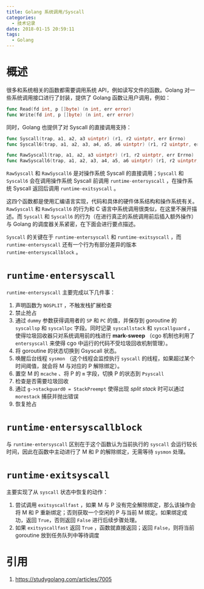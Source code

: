 ```yaml
---
title: Golang 系统调用/Syscall
categories:
  - 技术记录
date: 2018-01-15 20:59:11
tags:
  - Golang
---
```

# 概述

很多和系统相关的函数都需要调用系统 API，例如读写文件的函数。Golang 对一些系统调用接口进行了封装，提供了 Golang 函数让用户调用，例如：
```go
func Read(fd int, p []byte) (n int, err error)
func Write(fd int, p []byte) (n int, err error)
```
同时，Golang 也提供了对 Syscall 的直接调用支持：
```go
func Syscall(trap, a1, a2, a3 uintptr) (r1, r2 uintptr, err Errno)
func Syscall6(trap, a1, a2, a3, a4, a5, a6 uintptr) (r1, r2 uintptr, err Errno)

func RawSyscall(trap, a1, a2, a3 uintptr) (r1, r2 uintptr, err Errno)
func RawSyscall6(trap, a1, a2, a3, a4, a5, a6 uintptr) (r1, r2 uintptr, err Errno)
```
`RawSyscall` 和 `RawSyscall6` 是对操作系统 Syscall 的直接调用；`Syscall` 和 `Syscall6` 会在调用操作系统 Syscall 前调用 `runtime·entersyscall` ，在操作系统 Syscall 返回后调用 `runtime·exitsyscall` 。

这四个函数都是使用汇编语言实现，代码和具体的硬件体系结构和操作系统有关。`RawSyscall` 和 `RawSyscall6` 的行为和 C 语言中系统调用很类似，在这里不展开描述。而 `Syscall` 和 `Syscall6` 的行为（在进行真正的系统调用前后插入额外操作）与 Golang 的调度器关系紧密，在下面会进行要点描述。

`Syscall` 的关键在于 `runtime·entersyscall` 和 `runtime·exitsyscall` ，而 `runtime·entersyscall` 还有一个行为有部分差异的版本 `runtime·entersyscallblock` 。

# `runtime·entersyscall`

`runtime·entersyscall` 主要完成以下几件事：
1. 声明函数为 `NOSPLIT` ，不触发栈扩展检查
2. 禁止抢占
3. 通过 `dummy` 参数获得调用者的 `SP` 和 `PC` 的值，并保存到 goroutine 的 `syscallsp` 和 `syscallpc` 字段。同时记录 `syscallstack` 和 `syscallguard` ，使得垃圾回收器只对系统调用前的栈进行 **mark-sweep** （cgo 机制也利用了 `entersyscall` 来使得 cgo 中运行的代码不受垃圾回收机制管理）。
4. 将 goroutine 的状态切换到 Gsyscall 状态。
5. 唤醒后台线程 `sysmon` （这个线程会监控执行 `syscall` 的线程，如果超过某个时间阈值，就会将 M 与对应的 P 解除绑定）。
6. 置空 M 的 `mcache` 、将 P 的 `m` 字段，切换 P 的状态到 `Psyscall` 
7. 检查是否需要垃圾回收
8. 通过 `g->stackguard0 = StackPreempt` 使得出现 *split stack* 时可以通过 `morestack` 捕获并抛出错误
9. 恢复抢占

# `runtime·entersyscallblock`

与 `runtime·entersyscall` 区别在于这个函数认为当前执行的 `syscall` 会运行较长时间，因此在函数中主动进行了 M 和 P 的解除绑定，无需等待 `sysmon` 处理。

# `runtime·exitsyscall`

主要实现了从 `syscall` 状态中恢复的动作：
1. 尝试调用 `exitsyscallfast` ，如果 M 与 P 没有完全解除绑定，那么该操作会将 M 和 P 重新绑定；否则获取一个空闲的 P 与当前 M 绑定。如果绑定成功，返回 `True`，否则返回 `False` 进行后续步骤处理。
2. 如果 `exitsyscallfast` 返回 `True` ，函数就直接返回；返回 `False`，则将当前 goroutine 放到任务队列中等待调度





# 引用
1. https://studygolang.com/articles/7005

